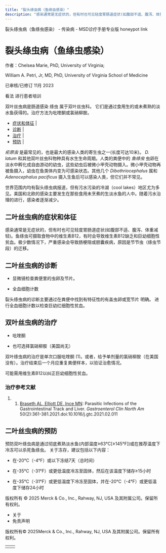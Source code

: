 ```yaml
---
title: "裂头绦虫病（鱼绦虫感染）"
description: "感染通常是无症状的，但有时也可见轻度胃肠道症状(如腹部不适、腹泻、体重减轻)。鱼绦虫可摄取食物中的维生素B12，有时会导致维生素B12缺乏和巨幼细胞性贫血。极少数情况下，严重感染会导致肠梗阻或胆囊疾病，原因是节节虫（绦虫节段）的迁移。"
---
```


﻿裂头绦虫病（鱼绦虫感染） \- 传染病 \- MSD诊疗手册专业版 honeypot link

# 裂头绦虫病（鱼绦虫感染）

作者：Chelsea Marie, PhD, University of Virginia;

William A. Petri, Jr, MD, PhD, University of Virginia School of Medicine

已审核/已修订 11月 2023

看法 进行患者培训

双叶丝虫病是肠道感染 绦虫 属于双叶丝虫科。 它们是通过食用生的或未煮熟的淡水鱼获得的。治疗方法为吡喹酮或氯硝柳胺。

- [症状和体征](#症状和体征_v86116606_zh) \|
- [诊断](#诊断_v86116612_zh) \|
- [治疗](#治疗_v27414869_zh) \|
- [预防](#预防_v86116628_zh) \|

_疟原虫_ 是最常见的，也是最大的感染人类的寄生虫之一(长度可达10米)。 _D. latum_ 和其他双叶丝虫科物种具有水生生命周期。人类的粪便中的 _鱼绦虫_ 虫卵在淡水中孵化成自由游动的幼虫，这些幼虫后被微小甲壳动物摄入。微小甲壳动物再被鱼摄入，幼虫在鱼类体内变为可感染状态。其他几个 _Dibothriocephalus_ 属和 _Adenocephalus pacificus_ 摄入生鱼后可以感染人类，但它们并不常见。

世界范围内均有裂头绦虫病报道，但有污水污染的冷湖（cool lakes）地区尤为多见。美国和北欧的感染主要发生在那些食用未烹煮的生淡水鱼的人中。随着污水治理的进行，感染者逐渐减少。

## 二叶丝虫病的症状和体征

感染通常是无症状的，但有时也可见轻度胃肠道症状(如腹部不适、腹泻、体重减轻)。鱼绦虫可摄取食物中的维生素B12，有时会导致维生素B12缺乏和巨幼细胞性贫血。极少数情况下，严重感染会导致肠梗阻或胆囊疾病，原因是节节虫（绦虫节段）的迁移。

## 二叶丝虫病的诊断

- 显微镜检查粪便里的虫卵及节片。

- 全血细胞计数


裂头绦虫病的诊断主要通过在粪便中找到有特征性的有盖虫卵或宽节片 明确。 进行全血细胞计数以检查巨幼红细胞性贫血。

## 双叶丝虫病的治疗

- 吡喹酮

- 也可选择氯硝柳胺（美国尚无）


双叶绦虫病的治疗是单次口服吡喹酮 (1)。或者，给予单剂量的氯硝柳胺（在美国没有）。治疗结束后一个月应重复粪便样本，以验证治愈情况。

可能需用维生素B12以纠正巨幼细胞性贫血。

### 治疗参考文献

1. 1. [Braseth AL, Elliott DE, Ince MN](https://pubmed.ncbi.nlm.nih.gov/34024446/): Parasitic Infections of the Gastrointestinal Track and Liver. _Gastroenterol Clin North Am_ 50(2):361-381.2021.doi:10.1016/j.gtc.2021.02.011


## 二叶丝虫病的预防

预防双叶绦虫病是通过彻底煮熟淡水鱼(内部温度≥63°C\[≥145°F\])或在推荐温度下冷冻可以杀死鱼绦虫。 关于冻存，建议包括以下内容：

- 在-20°C（-4°F）或以下冻结7天（总时间）

- 在-35℃（-31°F）或更低温度冷冻至固体，然后在该温度下储存≥15小时

- 在-35℃（-31°F）或更低温度下冷冻至固体，并在-20℃（-4°F）或更低温度下储存24小时




版权所有 © 2025
Merck & Co., Inc., Rahway, NJ, USA 及其附属公司。保留所有权利。

- 关于
- 免责声明

版权所有© 2025Merck & Co., Inc., Rahway, NJ, USA 及其附属公司。保留所有权利。

|     |     |
| --- | --- |
|  |  |